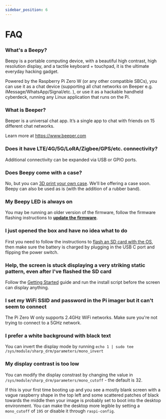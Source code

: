 ```yaml
---
sidebar_position: 6
---
```


# FAQ

### What's a Beepy?

Beepy is a portable computing device, with a beautiful high contrast, high resolution display, and a tactile keyboard + touchpad, it is the ultimate everyday hacking gadget.

Powered by the Raspberry Pi Zero W (or any other compatible SBCs), you can use it as a chat device (supporting all chat networks on Beeper e.g. iMessage/WhatsApp/Signal/etc. ), or use it as a hackable handheld cyberdeck, running any Linux application that runs on the Pi.

### What is Beeper?

Beeper is a universal chat app. It’s a single app to chat with friends on 15 different chat networks.

Learn more at https://www.beeper.com

### Does it have LTE/4G/5G/LoRA/Zigbee/GPS/etc. connectivity?

Additional connectivity can be expanded via USB or GPIO ports.

### Does Beepy come with a case?

No, but you can [3D print your own case](/docs/3D). We'll be offering a case soon. Beepy can also be used as is (with the addition of a rubber band).

### My Beepy LED is always on

You may be running an older version of the firmware, follow the firmware flashing instructions to [**update the firmware**](/docs/getting-started#software-setup).

### I just opened the box and have no idea what to do

First you need to follow the instructions to [flash an SD card with the OS](/docs/getting-started), then make sure the battery is charged by plugging in the USB C port and flipping the power switch. 

### Help, the screen is stuck displaying a very striking static pattern, even after I've flashed the SD card

Follow the [Getting Started](/docs/getting-started#software-setup) guide and run the install script before the screen can display anything.

### I set my WiFi SSID and password in the Pi imager but it can't seem to connect

The Pi Zero W only supports 2.4GHz WiFi networks. Make sure you're not trying to connect to a 5GHz network.

### I prefer a white background with black text

You can invert the display mode by running `echo 1 | sudo tee /sys/module/sharp_drm/parameters/mono_invert`

### My display contrast is too low

You can modify the display constrast by changing the value in `/sys/module/sharp_drm/parameters/mono_cutoff` - the default is 32.

If this is your first time booting up and you see a mostly blank screen with a vague raspberry shape in the top left and some scattered patches of black towards the middle then your image is probably set to boot into the desktop environment. You can make the desktop more legible by setting a `mono_cutoff` of `195` or disable it through `raspi-config`.
